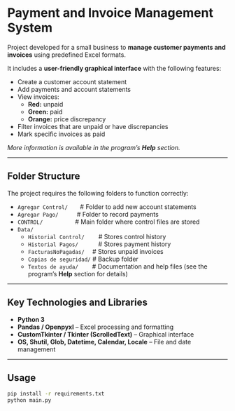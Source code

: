 # Payment and Invoice Management System

Project developed for a small business to **manage customer payments and invoices** using predefined Excel formats.  

It includes a **user-friendly graphical interface** with the following features:

- Create a customer account statement  
- Add payments and account statements  
- View invoices:  
  - **Red:** unpaid  
  - **Green:** paid  
  - **Orange:** price discrepancy  
- Filter invoices that are unpaid or have discrepancies  
- Mark specific invoices as paid  

*More information is available in the program’s **Help** section.*

---

## Folder Structure

The project requires the following folders to function correctly:

- `Agregar Control/`  # Folder to add new account statements  
- `Agregar Pago/`   # Folder to record payments  
- `CONTROL/`      # Main folder where control files are stored  
- `Data/`  
  - `Historial Control/`   # Stores control history  
  - `Historial Pagos/`    # Stores payment history  
  - `FacturasNoPagadas/`   # Stores unpaid invoices  
  - `Copias de seguridad/`  # Backup folder  
  - `Textos de ayuda/`     # Documentation and help files (see the program’s **Help** section for details)

---

## Key Technologies and Libraries

- **Python 3**  
- **Pandas / Openpyxl** – Excel processing and formatting  
- **CustomTkinter / Tkinter (ScrolledText)** – Graphical interface  
- **OS, Shutil, Glob, Datetime, Calendar, Locale** – File and date management  

---

## Usage

```bash
pip install -r requirements.txt
python main.py

